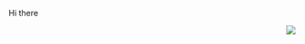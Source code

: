 Hi there

<img align="right" src="https://github-readme-stats.vercel.app/api?username=galenyuan&show_icons=true" />
